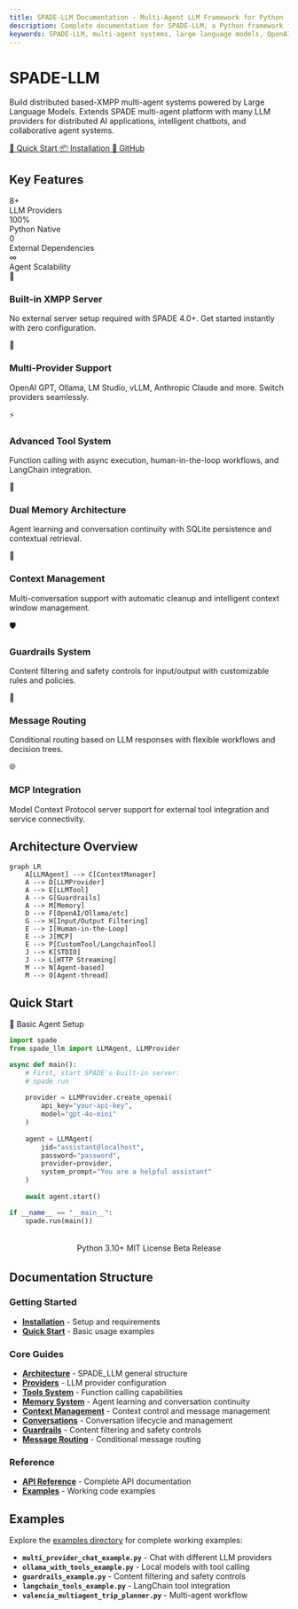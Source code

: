 ```yaml
---
title: SPADE-LLM Documentation - Multi-Agent LLM Framework for Python
description: Complete documentation for SPADE-LLM, a Python framework for integrating Large Language Models into multi-agent systems. OpenAI GPT, Ollama, LM Studio support for AI agents and chatbots.
keywords: SPADE-LLM, multi-agent systems, large language models, OpenAI, GPT, Ollama, Python AI framework, chatbot development, distributed AI, agent communication
---
```


<div class="hero-section">
  <h1 class="hero-title">SPADE-LLM</h1>
  <p class="hero-subtitle">
    Build distributed based-XMPP multi-agent systems powered by Large Language Models. Extends SPADE multi-agent platform with many LLM providers for distributed AI applications, intelligent chatbots, and collaborative agent systems.
  </p>
  <div class="hero-buttons">
    <a href="getting-started/quickstart/" class="hero-button">
      🚀 Quick Start
    </a>
    <a href="getting-started/installation/" class="hero-button">
      📦 Installation
    </a>
    <a href="https://github.com/sosanzma/spade_llm" class="hero-button" target="_blank">
      📂 GitHub
    </a>
  </div>
</div>

<script type="application/ld+json">
{
  "@context": "https://schema.org",
  "@type": "SoftwareApplication",
  "name": "SPADE-LLM",
  "description": "Python framework for Large Language Model integration in multi-agent systems",
  "url": "https://sosanzma.github.io/spade_llm/",
  "applicationCategory": "DeveloperApplication",
  "operatingSystem": "Cross-platform",
  "programmingLanguage": "Python",
  "license": "https://opensource.org/licenses/MIT",
  "downloadUrl": "https://pypi.org/project/spade-llm/",
  "codeRepository": "https://github.com/sosanzma/spade_llm",
  "author": {
    "@type": "Person",
    "name": "Manel Soler Sanz"
  },
  "keywords": ["SPADE", "LLM", "multi-agent", "OpenAI", "GPT", "Ollama", "AI", "chatbot", "Python"],
  "softwareVersion": "latest",
  "requirements": "Python 3.10+",
  "featureList": [
    "Multi-LLM Provider Support",
    "Advanced Tool System", 
    "Context Management",
    "Memory Extensions",
    "Message Routing",
    "Content Safety Guardrails",
    "MCP Integration",
    "Human-in-the-Loop"
  ]
}
</script>

## Key Features

<div class="stats-grid">
  <div class="stat-card">
    <span class="stat-number">8+</span>
    <div class="stat-label">LLM Providers</div>
  </div>
  <div class="stat-card">
    <span class="stat-number">100%</span>
    <div class="stat-label">Python Native</div>
  </div>
  <div class="stat-card">
    <span class="stat-number">0</span>
    <div class="stat-label">External Dependencies</div>
  </div>
  <div class="stat-card">
    <span class="stat-number">∞</span>
    <div class="stat-label">Agent Scalability</div>
  </div>
</div>

<div class="feature-grid">
  <div class="feature-card">
    <div class="feature-icon">🔧</div>
    <h3>Built-in XMPP Server</h3>
    <p>No external server setup required with SPADE 4.0+. Get started instantly with zero configuration.</p>
  </div>
  
  <div class="feature-card">
    <div class="feature-icon">🧠</div>
    <h3>Multi-Provider Support</h3>
    <p>OpenAI GPT, Ollama, LM Studio, vLLM, Anthropic Claude and more. Switch providers seamlessly.</p>
  </div>
  
  <div class="feature-card">
    <div class="feature-icon">⚡</div>
    <h3>Advanced Tool System</h3>
    <p>Function calling with async execution, human-in-the-loop workflows, and LangChain integration.</p>
  </div>
  
  <div class="feature-card">
    <div class="feature-icon">💾</div>
    <h3>Dual Memory Architecture</h3>
    <p>Agent learning and conversation continuity with SQLite persistence and contextual retrieval.</p>
  </div>
  
  <div class="feature-card">
    <div class="feature-icon">🎯</div>
    <h3>Context Management</h3>
    <p>Multi-conversation support with automatic cleanup and intelligent context window management.</p>
  </div>
  
  <div class="feature-card">
    <div class="feature-icon">🛡️</div>
    <h3>Guardrails System</h3>
    <p>Content filtering and safety controls for input/output with customizable rules and policies.</p>
  </div>
  
  <div class="feature-card">
    <div class="feature-icon">🔗</div>
    <h3>Message Routing</h3>
    <p>Conditional routing based on LLM responses with flexible workflows and decision trees.</p>
  </div>
  
  <div class="feature-card">
    <div class="feature-icon">🌐</div>
    <h3>MCP Integration</h3>
    <p>Model Context Protocol server support for external tool integration and service connectivity.</p>
  </div>
</div>

## Architecture Overview

<div class="architecture-diagram">

```mermaid
graph LR
    A[LLMAgent] --> C[ContextManager]
    A --> D[LLMProvider]
    A --> E[LLMTool]
    A --> G[Guardrails]
    A --> M[Memory]
    D --> F[OpenAI/Ollama/etc]
    G --> H[Input/Output Filtering]
    E --> I[Human-in-the-Loop]
    E --> J[MCP]
    E --> P[CustomTool/LangchainTool]
    J --> K[STDIO]
    J --> L[HTTP Streaming]
    M --> N[Agent-based]
    M --> O[Agent-thread]
```

</div>

## Quick Start

<div class="code-example">
  <div class="code-example-header">
    🐍 Basic Agent Setup
  </div>

```python
import spade
from spade_llm import LLMAgent, LLMProvider

async def main():
    # First, start SPADE's built-in server:
    # spade run
    
    provider = LLMProvider.create_openai(
        api_key="your-api-key",
        model="gpt-4o-mini"
    )
    
    agent = LLMAgent(
        jid="assistant@localhost",
        password="password",
        provider=provider,
        system_prompt="You are a helpful assistant"
    )
    
    await agent.start()

if __name__ == "__main__":
    spade.run(main())
```

</div>

<div style="text-align: center; margin: 2rem 0;">
  <span class="badge badge--success">Python 3.10+</span>
  <span class="badge badge--info">MIT License</span>
  <span class="badge badge--warning">Beta Release</span>
</div>

## Documentation Structure

### Getting Started
- **[Installation](getting-started/installation.md)** - Setup and requirements
- **[Quick Start](getting-started/quickstart.md)** - Basic usage examples

### Core Guides
- **[Architecture](guides/architecture.md)** - SPADE_LLM general structure
- **[Providers](guides/providers.md)** - LLM provider configuration
- **[Tools System](guides/tools-system.md)** - Function calling capabilities
- **[Memory System](guides/memory.md)** - Agent learning and conversation continuity
- **[Context Management](guides/context-management.md)** - Context control and message management
- **[Conversations](guides/conversations.md)** - Conversation lifecycle and management
- **[Guardrails](guides/guardrails.md)** - Content filtering and safety controls
- **[Message Routing](guides/routing.md)** - Conditional message routing



### Reference
- **[API Reference](reference/)** - Complete API documentation
- **[Examples](reference/examples.md)** - Working code examples

## Examples

Explore the [examples directory](https://github.com/sosanzma/spade_llm/tree/main/examples) for complete working examples:

- **`multi_provider_chat_example.py`** - Chat with different LLM providers
- **`ollama_with_tools_example.py`** - Local models with tool calling
- **`guardrails_example.py`** - Content filtering and safety controls
- **`langchain_tools_example.py`** - LangChain tool integration
- **`valencia_multiagent_trip_planner.py`** - Multi-agent workflow


